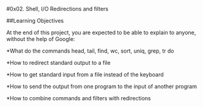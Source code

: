 #0x02. Shell, I/O Redirections and filters

##Learning Objectives

At the end of this project, you are expected to be able to explain to anyone, without the help of Google:

*What do the commands head, tail, find, wc, sort, uniq, grep, tr do

*How to redirect standard output to a file

*How to get standard input from a file instead of the keyboard

*How to send the output from one program to the input of another program

*How to combine commands and filters with redirections
